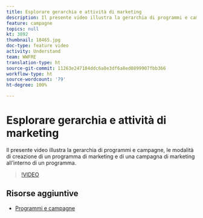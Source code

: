 ```yaml
---
title: Esplorare gerarchia e attività di marketing
description: Il presente video illustra la gerarchia di programmi e campagne all’interno di Adobe Campaign Standard (ACS), le modalità di creazione di un programma di marketing e di una campagna di marketing in un programma.
feature: campagne
topics: null
kt: 3892
thumbnail: 18465.jpg
doc-type: feature video
activity: Understand
team: WWFRE
translation-type: ht
source-git-commit: 11263e247184ddc6a8e3df6a8ed0899907fbb366
workflow-type: ht
source-wordcount: '79'
ht-degree: 100%

---
```



# Esplorare gerarchia e attività di marketing

Il presente video illustra la gerarchia di programmi e campagne, le modalità di creazione di un programma di marketing e di una campagna di marketing all’interno di un programma.

>[!VIDEO](https://video.tv.adobe.com/v/18465?quality=12)

## Risorse aggiuntive

* [Programmi e campagne](https://experienceleague.adobe.com/docs/campaign-standard/using/getting-started/marketing-plans/programs-and-campaigns.html?lang=it)
